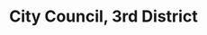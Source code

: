 ---
title: City Council, 3rd District
layout: division
categories:
    - chattanooga
excerpt:
ocdid: /country:us/state:tn/place:chattanooga/council_district:3
---